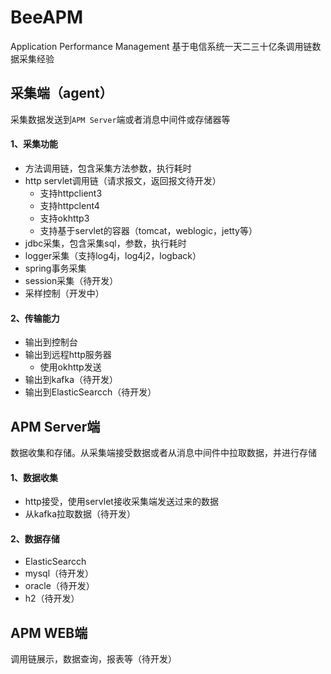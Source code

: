 # BeeAPM
Application Performance Management
基于电信系统一天二三十亿条调用链数据采集经验

## 采集端（agent）
采集数据发送到`APM Server`端或者消息中间件或存储器等
#### 1、采集功能
- 方法调用链，包含采集方法参数，执行耗时
- http servlet调用链（请求报文，返回报文待开发）
  - 支持httpclient3
  - 支持httpclent4
  - 支持okhttp3
  - 支持基于servlet的容器（tomcat，weblogic，jetty等）
- jdbc采集，包含采集sql，参数，执行耗时
- logger采集（支持log4j，log4j2，logback）
- spring事务采集
- session采集（待开发）
- 采样控制（开发中）

#### 2、传输能力
- 输出到控制台
- 输出到远程http服务器
  - 使用okhttp发送
- 输出到kafka（待开发）
- 输出到ElasticSearcch（待开发）

## APM Server端
数据收集和存储。从采集端接受数据或者从消息中间件中拉取数据，并进行存储
#### 1、数据收集
- http接受，使用servlet接收采集端发送过来的数据
- 从kafka拉取数据（待开发）

#### 2、数据存储
- ElasticSearcch
- mysql（待开发）
- oracle（待开发）
- h2（待开发）

## APM WEB端
调用链展示，数据查询，报表等（待开发）


